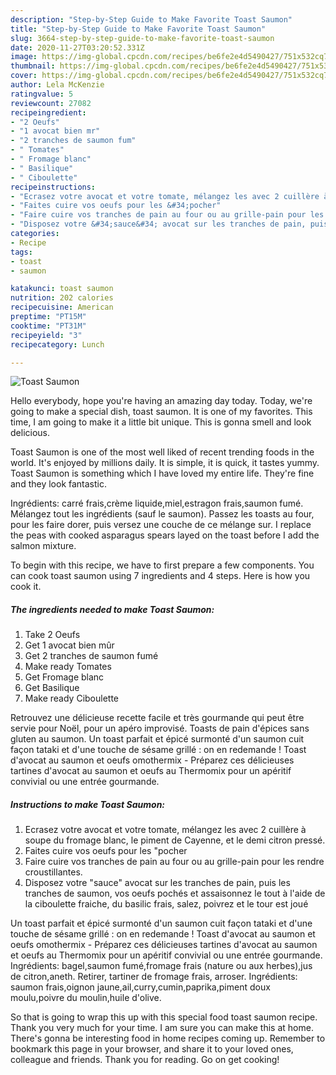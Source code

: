 ```yaml
---
description: "Step-by-Step Guide to Make Favorite Toast Saumon"
title: "Step-by-Step Guide to Make Favorite Toast Saumon"
slug: 3664-step-by-step-guide-to-make-favorite-toast-saumon
date: 2020-11-27T03:20:52.331Z
image: https://img-global.cpcdn.com/recipes/be6fe2e4d5490427/751x532cq70/toast-saumon-photo-principale-de-la-recette.jpg
thumbnail: https://img-global.cpcdn.com/recipes/be6fe2e4d5490427/751x532cq70/toast-saumon-photo-principale-de-la-recette.jpg
cover: https://img-global.cpcdn.com/recipes/be6fe2e4d5490427/751x532cq70/toast-saumon-photo-principale-de-la-recette.jpg
author: Lela McKenzie
ratingvalue: 5
reviewcount: 27082
recipeingredient:
- "2 Oeufs"
- "1 avocat bien mr"
- "2 tranches de saumon fum"
- " Tomates"
- " Fromage blanc"
- " Basilique"
- " Ciboulette"
recipeinstructions:
- "Ecrasez votre avocat et votre tomate, mélangez les avec 2 cuillère à soupe du fromage blanc, le piment de Cayenne, et le demi citron pressé."
- "Faites cuire vos oeufs pour les &#34;pocher"
- "Faire cuire vos tranches de pain au four ou au grille-pain pour les rendre croustillantes."
- "Disposez votre &#34;sauce&#34; avocat sur les tranches de pain, puis les tranches de saumon, vos oeufs pochés et assaisonnez le tout à l&#39;aide de la ciboulette fraiche, du basilic frais, salez, poivrez et le tour est joué"
categories:
- Recipe
tags:
- toast
- saumon

katakunci: toast saumon 
nutrition: 202 calories
recipecuisine: American
preptime: "PT15M"
cooktime: "PT31M"
recipeyield: "3"
recipecategory: Lunch

---
```



![Toast Saumon](https://img-global.cpcdn.com/recipes/be6fe2e4d5490427/751x532cq70/toast-saumon-photo-principale-de-la-recette.jpg)

Hello everybody, hope you're having an amazing day today. Today, we're going to make a special dish, toast saumon. It is one of my favorites. This time, I am going to make it a little bit unique. This is gonna smell and look delicious.

Toast Saumon is one of the most well liked of recent trending foods in the world. It's enjoyed by millions daily. It is simple, it is quick, it tastes yummy. Toast Saumon is something which I have loved my entire life. They're fine and they look fantastic.

Ingrédients: carré frais,crème liquide,miel,estragon frais,saumon fumé. Mélangez tout les ingrédients (sauf le saumon). Passez les toasts au four, pour les faire dorer, puis versez une couche de ce mélange sur. I replace the peas with cooked asparagus spears layed on the toast before I add the salmon mixture.


To begin with this recipe, we have to first prepare a few components. You can cook toast saumon using 7 ingredients and 4 steps. Here is how you cook it.

<!--inarticleads1-->

##### The ingredients needed to make Toast Saumon:

1. Take 2 Oeufs
1. Get 1 avocat bien mûr
1. Get 2 tranches de saumon fumé
1. Make ready  Tomates
1. Get  Fromage blanc
1. Get  Basilique
1. Make ready  Ciboulette


Retrouvez une délicieuse recette facile et très gourmande qui peut être servie pour Noël, pour un apéro improvisé. Toasts de pain d&#39;épices sans gluten au saumon. Un toast parfait et épicé surmonté d&#39;un saumon cuit façon tataki et d&#39;une touche de sésame grillé : on en redemande ! Toast d&#39;avocat au saumon et oeufs omothermix - Préparez ces délicieuses tartines d&#39;avocat au saumon et oeufs au Thermomix pour un apéritif convivial ou une entrée gourmande. 

<!--inarticleads2-->

##### Instructions to make Toast Saumon:

1. Ecrasez votre avocat et votre tomate, mélangez les avec 2 cuillère à soupe du fromage blanc, le piment de Cayenne, et le demi citron pressé.
1. Faites cuire vos oeufs pour les &#34;pocher
1. Faire cuire vos tranches de pain au four ou au grille-pain pour les rendre croustillantes.
1. Disposez votre &#34;sauce&#34; avocat sur les tranches de pain, puis les tranches de saumon, vos oeufs pochés et assaisonnez le tout à l&#39;aide de la ciboulette fraiche, du basilic frais, salez, poivrez et le tour est joué


Un toast parfait et épicé surmonté d&#39;un saumon cuit façon tataki et d&#39;une touche de sésame grillé : on en redemande ! Toast d&#39;avocat au saumon et oeufs omothermix - Préparez ces délicieuses tartines d&#39;avocat au saumon et oeufs au Thermomix pour un apéritif convivial ou une entrée gourmande. Ingrédients: bagel,saumon fumé,fromage frais (nature ou aux herbes),jus de citron,aneth. Retirer, tartiner de fromage frais, arroser. Ingrédients: saumon frais,oignon jaune,ail,curry,cumin,paprika,piment doux moulu,poivre du moulin,huile d&#39;olive. 

So that is going to wrap this up with this special food toast saumon recipe. Thank you very much for your time. I am sure you can make this at home. There's gonna be interesting food in home recipes coming up. Remember to bookmark this page in your browser, and share it to your loved ones, colleague and friends. Thank you for reading. Go on get cooking!
